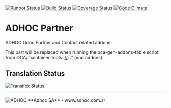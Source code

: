 [![Runbot Status](http://runbot.adhoc.com.ar/runbot/badge/flat/21/8.0.svg)](http://runbot.adhoc.com.ar/runbot/repo/github-com-ingadhoc-partner-21)
[![Build Status](https://travis-ci.org/ingadhoc/partner.svg?branch=8.0)](https://travis-ci.org/ingadhoc/partner)
[![Coverage Status](https://coveralls.io/repos/ingadhoc/partner/badge.png?branch=8.0)](https://coveralls.io/r/ingadhoc/partner?branch=8.0)
[![Code Climate](https://codeclimate.com/github/ingadhoc/partner/badges/gpa.svg)](https://codeclimate.com/github/ingadhoc/partner)

# ADHOC Partner

ADHOC Odoo Partner and Contact related addons

[//]: # (addons)
This part will be replaced when running the oca-gen-addons-table script from OCA/maintainer-tools.
[//]: # (end addons)

Translation Status
------------------
[![Transifex Status](https://www.transifex.com/projects/p/ingadhoc-partner-8-0/chart/image_png)](https://www.transifex.com/projects/p/ingadhoc-partner-8-0)

----

<img alt="ADHOC" src="http://fotos.subefotos.com/83fed853c1e15a8023b86b2b22d6145bo.png" />
**Adhoc SA** - www.adhoc.com.ar
